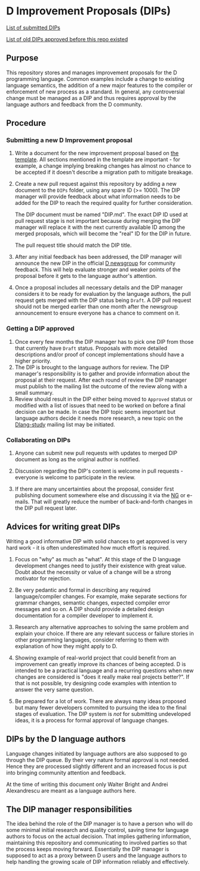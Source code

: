 # D Improvement Proposals (DIPs)

[List of submitted DIPs](https://github.com/dlang/DIPs/blob/master/DIPs/README.md)

[List of old DIPs approved before this repo existed](https://github.com/dlang/DIPs/blob/master/DIPs/archive/README.md)

## Purpose

This repository stores and manages improvement proposals for the D programming
language. Common examples include a change to existing language semantics,
the addition of a new major features to the compiler or enforcement of new process as a
standard. In general, any controversial change must be managed as a DIP and
thus requires approval by the language authors and feedback from the D
community.

## Procedure

### Submitting a new D Improvement proposal

1. Write a document for the new improvement proposal based on
   [the template](https://github.com/dlang/DIPs/blob/master/Template.md).
   All sections mentioned in the template are important - for example, a change
   implying breaking changes has almost no chance to be accepted if it
   doesn't describe a migration path to mitigate breakage.

2. Create a new pull request against this repository by adding a new document to
   the `DIPs` folder, using any spare ID (>= 1000). The DIP manager will
   provide feedback about what information needs to be added for the DIP to reach
   the required quality for further consideration.

   The DIP document must be named "DIP<id>.md". The exact DIP ID used at pull
   request stage is not important because during merging the DIP manager will
   replace it with the next currently available ID among the merged proposals,
   which will become the "real" ID for the DIP in future.

   The pull request title should match the DIP title.

3. After any initial feedback has been addressed, the DIP manager will announce the new DIP
   in the official [D newsgroup](http://forum.dlang.org/group/announce) for community feedback.
   This will help evaluate stronger and weaker points of the proposal before it gets to
   the language author's attention.

3. Once a proposal includes all necessary details and the DIP manager considers it
   to be ready for evaluation by the language authors, the pull request gets merged
   with the DIP status being `Draft`. A DIP pull request should not be merged
   earlier than one month after the newsgroup announcement to ensure everyone has a
   chance to comment on it.

### Getting a DIP approved

1. Once every few months the DIP manager has to pick one DIP from those
   that currently have `Draft` status. Proposals with more detailed
   descriptions and/or proof of concept implementations should have a higher
   priority.
2. The DIP is brought to the language authors for review. The DIP manager's
   responsibility is to gather and provide information about the proposal
   at their request. After each round of review the DIP manager must publish
   to the mailing list the outcome of the review along with a small summary.
3. Review should result in the DIP either being moved to `Approved` status or
   modified with a list of issues that need to be worked on before a final
   decision can be made. In case the DIP topic seems important but language
   authors decide it needs more research, a new topic on the
   [Dlang-study](http://lists.puremagic.com/cgi-bin/mailman/listinfo/dlang-study)
   mailing list may be initiated.

### Collaborating on DIPs

1. Anyone can submit new pull requests with updates to merged DIP document as
   long as the original author is notified.

2. Discussion regarding the DIP's content is welcome in pull requests - everyone
   is welcome to participate in the review.

3. If there are many uncertainties about the proposal, consider first publishing
   document somewhere else and discussing it via the [NG](http://forum.dlang.org/group/general)
   or e-mails. That will greatly reduce the number of back-and-forth changes in the
   DIP pull request later.

## Advices for writing great DIPs

Writing a good informative DIP with solid chances to get approved is very
hard work - it is often underestimated how much effort is required.

1. Focus on "why" as much as "what". At this stage of the D language development
   changes need to justify their existence with great value. Doubt about the
   necessity or value of a change will be a strong motivator for rejection.

2. Be very pedantic and formal in describing any required language/compiler
   changes. For example, make separate sections for grammar changes, semantic
   changes, expected compiler error messages and so on. A DIP should provide
   a detailed design documentation for a compiler developer to implement it.

3. Research any alternative approaches to solving the same problem and explain
   your choice. If there are any relevant success or failure stories in
   other programming languages, consider referring to them with explanation
   of how they might apply to D.

4. Showing example of real-world project that could benefit from an
   improvement can greatly improve its chances of being accepted. D is intended
   to be a practical language and a recurring questions when new
   changes are considered is "does it really make real projects better?". If
   that is not possible, try designing code examples with intention to answer
   the very same question.

5. Be prepared for a lot of work. There are always many ideas proposed but
   many fewer developers commited to pursuing the idea to the final stages of
   evaluation. The DIP system is _not_ for submitting undeveloped ideas, it is
   a process for formal approval of language changes.

## DIPs by the D language authors

Language changes initiated by language authors are also supposed to go through
the DIP queue. By their very nature formal approval is not needed.
Hence they are processed slightly different and an
increased focus is put into bringing community attention and feedback.

At the time of writing this document only Walter Bright and Andrei Alexandrescu
are meant as a language authors here.

## The DIP manager responsibilities

The idea behind the role of the DIP manager is to have a person who will do some
minimal initial research and quality control, saving time for language authors
to focus on the actual decision. That implies gathering information, maintaining
this repository and communicating to involved parties so that the process keeps
moving forward. Essentially the DIP manager is supposed to act as a proxy between
D users and the language authors to help handling the growing scale of DIP
information reliably and effectively.

